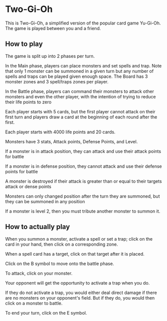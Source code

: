 # Two-Gi-Oh
This is Two-Gi-Oh, a simplified version of the popular card game Yu-Gi-Oh.
The game is played between you and a friend.
## How to play
The game is split up into 2 phases per turn.

In the Main phase, players can place monsters and set spells and trap.
Note that only 1 monster can be summoned in a given turn but any number of spells and traps can be played given enough space.
The Board has 3 monster zones and 3 spell/traps zones per player.

In the Battle phase, players can command their monsters to attack other monsters and even the other player, with the intention of trying to reduce their life points to zero

Each player starts with 5 cards, but the first player cannot attack on their first turn and players draw a card at the beginning of each round after the first.

Each player starts with 4000 life points and 20 cards.

Monsters have 3 stats, Attack points, Defense Points, and Level.

If a monster is in attack position, they can attack and use their attack points for battle

If a monster is in defense position, they cannot attack and use their defense points for battle

A monster is destroyed if their attack is greater than or equal to their targets attack or dense points

Monsters can only changed position after the turn they are summoned, but they can be summoned in any position

If a monster is level 2, then you must tribute another monster to summon it.

## How to actually play

When you summon a monster, activate a spell or set a trap; click on the card in your hand, then click on a corresponding zone.

When a spell card has a target, click on that target after it is placed.

Click on the B symbol to move onto the battle phase.

To attack, click on your monster.

Your opponent will get the opportunity to activate a trap when you do.

If they do not activate a trap, you would either deal direct damage if there are no monsters on your opponent's field.
But if they do, you would then click on a monster to battle.

To end your turn, click on the E symbol.
